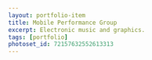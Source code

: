 ```yaml
---
layout: portfolio-item
title: Mobile Performance Group
excerpt: Electronic music and graphics.
tags: [portfolio]
photoset_id: 72157632552613313
---
```

